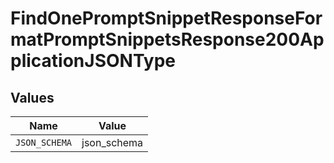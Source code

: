 # FindOnePromptSnippetResponseFormatPromptSnippetsResponse200ApplicationJSONType


## Values

| Name          | Value         |
| ------------- | ------------- |
| `JSON_SCHEMA` | json_schema   |